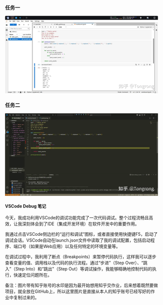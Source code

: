 ### 任务一
![](./imgs/python-1.png "python-1")
### 任务二
![](./imgs/python-2.png "python-2")
#### VSCode Debug 笔记
今天，我成功利用VSCode的调试功能完成了一次代码调试。整个过程流畅且高效，让我深刻体会到了IDE（集成开发环境）在软件开发中的重要作用。

我通过点击VSCode侧边栏的“运行和调试”图标，或者直接使用快捷键F5，启动了调试会话。VSCode自动在launch.json文件中读取了我的调试配置，包括启动程序、端口号（如果是Web应用）以及任何特定的环境变量等。

在调试过程中，我利用了断点（Breakpoints）来暂停代码执行，这样我可以逐步查看变量的值、调用栈以及代码的执行流程。通过“步进”（Step Over）、“跳入”（Step Into）和“跳出”（Step Out）等调试操作，我能够精确地控制代码的执行，快速定位问题所在。

备注：图片带有知乎账号的水印是因为最开始想用知乎交作业，后来想着既然要做项目，就全放在GitHub上，所以这里图片是直接从本人的知乎账号已经写好的作业中复制过来的。